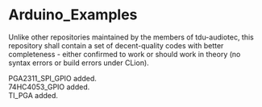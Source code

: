 Arduino_Examples
================
Unlike other repositories maintained by the members of tdu-audiotec, this repository shall contain a set of decent-quality codes
with better completeness - either confirmed to work or should work in theory (no syntax errors or build errors under CLion).

PGA2311_SPI_GPIO added.  
74HC4053_GPIO added.  
TI_PGA added.  
